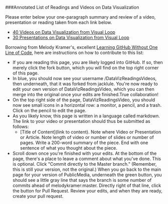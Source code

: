 ###Annotated List of Readings and Videos on Data Visualization

Please enter below your one-paragraph summary and review of a video, presentation or reading taken from each link below.

- [40 Videos on Data Visualization from Visual Loop](http://visualoop.com/blog/2654/40-must-see-videos-about-data-visualization-and-infographics)
- [30 Presentations on Data Visualization from Visual Loop](http://visualoop.com/blog/181/30-great-presentations-for-people-interested-in-data-visualization)

Borrowing from Melody Kramer's, excellent [Learning GitHub Without One Line of Code](http://melodykramer.github.io/2015/04/06/learning-github-without-one-line-of-code/), here are instructions on how to contribute to this list:

- If you are reading this page, you are likely logged into GitHub. If so, then merely click the fork button, which you will find on the top right corner of this page.
- In blue, you should now see your username /DataVizReadingsVideos, then underneath, that it was forked from jacklule. You're now ready to edit your own version of DataVizReadingsVideo, which you can then merge into the original once your edits are finished.True collaboration!
- On the top right side of the page, DataVizReadingsVideo, you should now see small icons in a horizontal row: a monitor, a pencil, and a trash. Click on the pencil to edit the page.
- As you likely know, this page is written in a language called markdown. The link to your video or presentation should thus be submitted as follows:
  - [Title of Content](link to content). Note where Video or Presentation or Article. Note length of video or number of slides or number of pages. Write a 200-word summary of the piece. End with one sentence of what you thought about the piece.
- Scroll down once you're finished with your edits. At the bottom of the page, there's a place to leave a comment about what you've done. This is optional.
Click "Commit directly to the Master branch." (Remember, this is still your version, not the original.)
When you go back to the main page for your version of PublicMedia, underneath the green button, you should see a little gray line that says the branch is some number of commits ahead of melodykramer:master. Directly right of that line, click the button for Pull Request.
Review your edits, and when they are ready, create your pull request.
